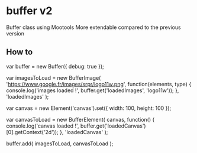 buffer v2
===========

Buffer class using Mootools
More extendable compared to the previous version


How to
----------

  var buffer = new Buffer({ debug: true });

  var imagesToLoad = new BufferImage(
    'https://www.google.fr/images/srpr/logo11w.png',
    function(elements, type) {
        console.log('images loaded !', buffer.get('loadedImages', 'logo11w'));
    },
    'loadedImages'
  );

  var canvas = new Element('canvas').set({ width: 100, height: 100 });

  var canvasToLoad = new BufferElement(
    canvas,
    function() {
        console.log('canvas loaded !', buffer.get('loadedCanvas')[0].getContext('2d'));
    },
    'loadedCanvas'
  );

  buffer.add(
    imagesToLoad,
    canvasToLoad
  );